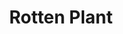 ---
templateKey: blog-post
featuredpost: false
featuredimage: /assets/Rotten_Plant.png
title: Rotten Plant
description: Trash
testfield: 1494
---